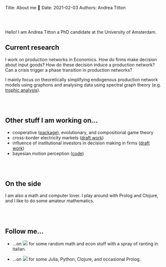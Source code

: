 Title: About me 🦉
Date: 2021-02-03
Authors: Andrea Titton


<br/><br/>

Hello! I am Andrea Titton a PhD candidate at the University of Amsterdam.

## Current research

I work on production networks in Economics. How do firms make decision about input goods? How do these decision induce a production network? Can a crisis trigger a phase transition in production networks?

I mainly focus on theoretically simplifying endogenous production network models using graphons and analysing data using spectral graph theory (e.g. [trophic analysis]({filename}/articles/trophicanalysis.md)).

<br/><br/>

## Other stuff I am working on...

- cooperative ([package](https://github.com/NoFishLikeIan/CooperativeGames.jl)), evolutionary, and compositional game theory
- cross-border electricity markets ([draft work](https://github.com/NoFishLikeIan/prosumer-electricity-markets))
- influence of institutional investors in decision making in firms ([draft work](https://github.com/NoFishLikeIan/nlp-financial-env))
- bayesian motion perception ([code](https://github.com/phijoh/kalman-project))

<br/><br/>

## On the side
I am also a math and computer lover. I play around with Prolog and Clojure, and I like to do some amateur mathematics.

<br/><br/>

## Follow me...

- ...on
[<img src="https://raw.githubusercontent.com/carlsednaoui/gitsocial/master/assets/icons%20with%20padding/twitter.png">](https://twitter.com/accuian) for some random math and econ stuff with a spray of ranting in italian. 

- ...on [<img src="https://raw.githubusercontent.com/carlsednaoui/gitsocial/master/assets/icons%20with%20padding/github.png">](https://github.com/NoFishLikeIan) for some Julia, Python, Clojure, and occasional Prolog.

<br/><br/>
